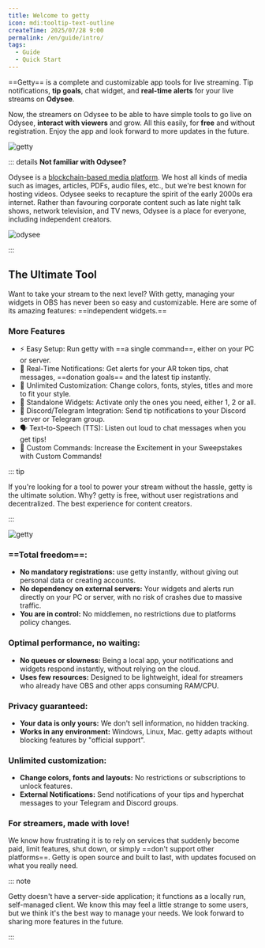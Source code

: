 ```yaml
---
title: Welcome to getty
icon: mdi:tooltip-text-outline
createTime: 2025/07/28 9:00
permalink: /en/guide/intro/
tags:
  - Guide
  - Quick Start
---
```


==Getty== is a complete and customizable app tools for live streaming. Tip notifications, **tip goals**, chat widget, and **real-time alerts** for your live streams on **Odysee**.

Now, the streamers on Odysee to be able to have simple tools to go live on Odysee, **interact with viewers** and grow. All this easily, for **free** and without registration. Enjoy the app and look forward to more updates in the future.

![getty](https://thumbs.odycdn.com/72b81a6bea1e60356dcffc73ba58e5cd.webp)

::: details **Not familiar with Odysee?**

Odysee is a [blockchain-based media platform](https://odysee.com/). We host all kinds of media such as images, articles, PDFs, audio files, etc., but we're best known for hosting videos. Odysee seeks to recapture the spirit of the early 2000s era internet. Rather than favouring corporate content such as late night talk shows, network television, and TV news, Odysee is a place for everyone, including independent creators.

![odysee](https://thumbs.odycdn.com/83ee124694e97c1f109632b94fa6002f.webp)

:::

## The Ultimate Tool

Want to take your stream to the next level? With getty, managing your widgets in OBS has never been so easy and customizable. Here are some of its amazing features: ==independent widgets.==

### More Features

- ⚡ Easy Setup: Run getty with ==a single command==, either on your PC or server.
- 🔔 Real-Time Notifications: Get alerts for your AR token tips, chat messages, ==donation goals== and the latest tip instantly.
- 🎨 Unlimited Customization: Change colors, fonts, styles, titles and more to fit your style.
- 🔄 Standalone Widgets: Activate only the ones you need, either 1, 2 or all.
- 📢 Discord/Telegram Integration: Send tip notifications to your Discord server or Telegram group.
- 🗣 Text-to-Speech (TTS): Listen out loud to chat messages when you get tips!
- 🎉 Custom Commands: Increase the Excitement in your Sweepstakes with Custom Commands!

::: tip

If you're looking for a tool to power your stream without the hassle, getty is the ultimate solution. Why? getty is free, without user registrations and decentralized. The best experience for content creators.

:::

![getty](https://thumbs.odycdn.com/8812c1f415b7e9693ee5f5e63f9f3ca6.webp)

### ==Total freedom==:

- **No mandatory registrations:** use getty instantly, without giving out personal data or creating accounts.
- **No dependency on external servers:** Your widgets and alerts run directly on your PC or server, with no risk of crashes due to massive traffic.
- **You are in control:** No middlemen, no restrictions due to platforms policy changes.

### Optimal performance, no waiting:

- **No queues or slowness:** Being a local app, your notifications and widgets respond instantly, without relying on the cloud.
- **Uses few resources:** Designed to be lightweight, ideal for streamers who already have OBS and other apps consuming RAM/CPU.

### Privacy guaranteed:

- **Your data is only yours:** We don't sell information, no hidden tracking.
- **Works in any environment:** Windows, Linux, Mac. getty adapts without blocking features by "official support".

### Unlimited customization:

- **Change colors, fonts and layouts:** No restrictions or subscriptions to unlock features.
- **External Notifications:** Send notifications of your tips and hyperchat messages to your Telegram and Discord groups.

### For streamers, made with love!

We know how frustrating it is to rely on services that suddenly become paid, limit features, shut down, or simply ==don't support other platforms==. Getty is open source and built to last, with updates focused on what you really need.

::: note

Getty doesn't have a server-side application; it functions as a locally run, self-managed client. We know this may feel a little strange to some users, but we think it's the best way to manage your needs. We look forward to sharing more features in the future.

:::
